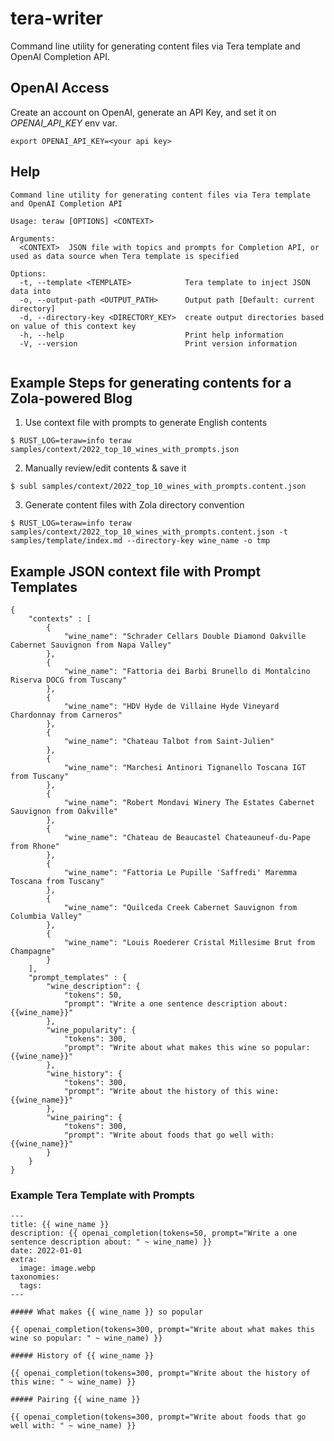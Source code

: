 # tera-writer
Command line utility for generating content files via Tera template and OpenAI Completion API.

## OpenAI Access

Create an account on OpenAI, generate an API Key, and set it on *OPENAI_API_KEY* env var.

```
export OPENAI_API_KEY=<your api key>
```

## Help

```
Command line utility for generating content files via Tera template and OpenAI Completion API

Usage: teraw [OPTIONS] <CONTEXT>

Arguments:
  <CONTEXT>  JSON file with topics and prompts for Completion API, or used as data source when Tera template is specified

Options:
  -t, --template <TEMPLATE>            Tera template to inject JSON data into
  -o, --output-path <OUTPUT_PATH>      Output path [Default: current directory]
  -d, --directory-key <DIRECTORY_KEY>  create output directories based on value of this context key
  -h, --help                           Print help information
  -V, --version                        Print version information
  
```

## Example Steps for generating contents for a Zola-powered Blog

1) Use context file with prompts to generate English contents
```
$ RUST_LOG=teraw=info teraw samples/context/2022_top_10_wines_with_prompts.json
```

2) Manually review/edit contents & save it
```
$ subl samples/context/2022_top_10_wines_with_prompts.content.json
```

3) Generate content files with Zola directory convention
```
$ RUST_LOG=teraw=info teraw samples/context/2022_top_10_wines_with_prompts.content.json -t samples/template/index.md --directory-key wine_name -o tmp
```

## Example JSON context file with Prompt Templates

```
{
	"contexts" : [
        {
            "wine_name": "Schrader Cellars Double Diamond Oakville Cabernet Sauvignon from Napa Valley"
        },
        {
            "wine_name": "Fattoria dei Barbi Brunello di Montalcino Riserva DOCG from Tuscany"
        },
        {
            "wine_name": "HDV Hyde de Villaine Hyde Vineyard Chardonnay from Carneros"
        },
        {
            "wine_name": "Chateau Talbot from Saint-Julien"
        },
        {
            "wine_name": "Marchesi Antinori Tignanello Toscana IGT from Tuscany"
        },
        {
            "wine_name": "Robert Mondavi Winery The Estates Cabernet Sauvignon from Oakville"
        },
        {
            "wine_name": "Chateau de Beaucastel Chateauneuf-du-Pape from Rhone"
        },
        {
            "wine_name": "Fattoria Le Pupille 'Saffredi' Maremma Toscana from Tuscany"
        },
        {
            "wine_name": "Quilceda Creek Cabernet Sauvignon from Columbia Valley"
        },
        {
            "wine_name": "Louis Roederer Cristal Millesime Brut from Champagne"
        }
	],
    "prompt_templates" : {
        "wine_description": {
            "tokens": 50,
            "prompt": "Write a one sentence description about: {{wine_name}}"
        },
        "wine_popularity": {
            "tokens": 300,
            "prompt": "Write about what makes this wine so popular: {{wine_name}}"
        },
        "wine_history": {
            "tokens": 300,
            "prompt": "Write about the history of this wine: {{wine_name}}"
        },
        "wine_pairing": {
            "tokens": 300,
            "prompt": "Write about foods that go well with: {{wine_name}}"
        }
    }
}
```

### Example Tera Template with Prompts

```
---
title: {{ wine_name }}
description: {{ openai_completion(tokens=50, prompt="Write a one sentence description about: " ~ wine_name) }}
date: 2022-01-01
extra:
  image: image.webp
taxonomies:
  tags:
---

##### What makes {{ wine_name }} so popular

{{ openai_completion(tokens=300, prompt="Write about what makes this wine so popular: " ~ wine_name) }}

##### History of {{ wine_name }}

{{ openai_completion(tokens=300, prompt="Write about the history of this wine: " ~ wine_name) }}

##### Pairing {{ wine_name }}

{{ openai_completion(tokens=300, prompt="Write about foods that go well with: " ~ wine_name) }}
```
